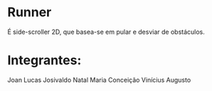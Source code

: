 # Runner

É side-scroller 2D, que basea-se em pular e desviar de obstáculos.

# Integrantes:

Joan Lucas
Josivaldo Natal
Maria Conceição
Vinícius Augusto
